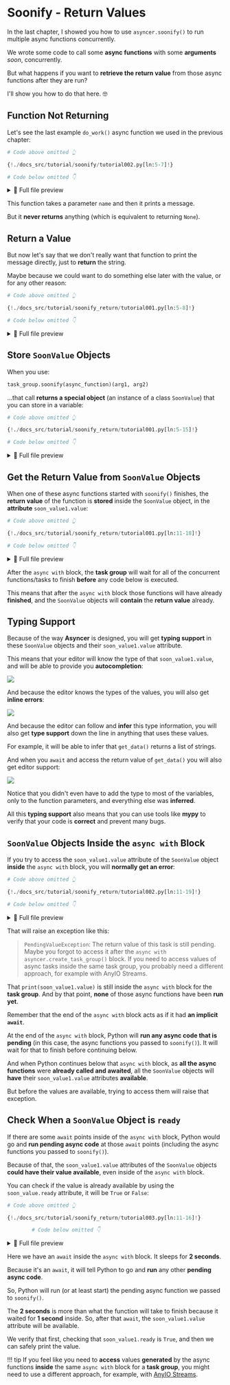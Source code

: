 # Soonify - Return Values

In the last chapter, I showed you how to use `asyncer.soonify()` to run multiple async functions concurrently.

We wrote some code to call some **async functions** with some **arguments** *soon*, concurrently.

But what happens if you want to **retrieve the return value** from those async functions after they are run?

I'll show you how to do that here. 🤓

## Function Not Returning

Let's see the last example `do_work()` async function we used in the previous chapter:

```Python hl_lines="3-5"
# Code above omitted 👆

{!./docs_src/tutorial/soonify/tutorial002.py[ln:5-7]!}

# Code below omitted 👇
```

<details>
<summary>👀 Full file preview</summary>

```Python
{!./docs_src/tutorial/soonify/tutorial002.py!}
```

</details>

This function takes a parameter `name` and then it prints a message.

But it **never returns** anything (which is equivalent to returning `None`).

## Return a Value

But now let's say that we don't really want that function to print the message directly, just to **return** the string.

Maybe because we could want to do something else later with the value, or for any other reason:

```Python hl_lines="5-6"
# Code above omitted 👆

{!./docs_src/tutorial/soonify_return/tutorial001.py[ln:5-8]!}

# Code below omitted 👇
```

<details>
<summary>👀 Full file preview</summary>

```Python
{!./docs_src/tutorial/soonify_return/tutorial001.py!}
```

</details>

## Store `SoonValue` Objects

When you use:

```python
task_group.soonify(async_function)(arg1, arg2)
```

...that call **returns a special object** (an instance of a class `SoonValue`) that you can store in a variable:

```Python hl_lines="11-13"
# Code above omitted 👆

{!./docs_src/tutorial/soonify_return/tutorial001.py[ln:5-15]!}

# Code below omitted 👇
```

<details>
<summary>👀 Full file preview</summary>

```Python
{!./docs_src/tutorial/soonify_return/tutorial001.py!}
```

</details>

## Get the Return Value from `SoonValue` Objects

When one of these async functions started with `soonify()` finishes, the **return value** of the function is **stored** inside the `SoonValue` object, in the **attribute** `soon_value1.value`:

```Python hl_lines="9"
# Code above omitted 👆

{!./docs_src/tutorial/soonify_return/tutorial001.py[ln:11-18]!}

# Code below omitted 👇
```

<details>
<summary>👀 Full file preview</summary>

```Python
{!./docs_src/tutorial/soonify_return/tutorial001.py!}
```

</details>

After the `async with` block, the **task group** will wait for all of the concurrent functions/tasks to finish **before** any code below is executed.

This means that after the `async with` block those functions will have already **finished**, and the `SoonValue` objects will **contain** the **return value** already.

## Typing Support

Because of the way **Asyncer** is designed, you will get **typing support** in these `SoonValue` objects and their `soon_value1.value` attribute.

This means that your editor will know the type of that `soon_value1.value`, and will be able to provide you **autocompletion**:

<img class="shadow" src="/img/tutorial/soonify-return/image01.png">

And because the editor knows the types of the values, you will also get **inline errors**:

<img class="shadow" src="/img/tutorial/soonify-return/image02.png">

And because the editor can follow and **infer** this type information, you will also get **type support** down the line in anything that uses these values.

For example, it will be able to infer that `get_data()` returns a list of strings.

And when you `await` and access the return value of `get_data()` you will also get editor support:

<img class="shadow" src="/img/tutorial/soonify-return/image03.png">

Notice that you didn't even have to add the type to most of the variables, only to the function parameters, and everything else was **inferred**.

All this **typing support** also means that you can use tools like **mypy** to verify that your code is **correct** and prevent many bugs.

## `SoonValue` Objects Inside the `async with` Block

If you try to access the `soon_value1.value` attribute of the `SoonValue` object **inside** the `async with` block, you will **normally get an error**:

```Python hl_lines="8"
# Code above omitted 👆

{!./docs_src/tutorial/soonify_return/tutorial002.py[ln:11-19]!}

# Code below omitted 👇
```

<details>
<summary>👀 Full file preview</summary>

```Python
{!./docs_src/tutorial/soonify_return/tutorial002.py!}
```

</details>

That will raise an exception like this:

> `PendingValueException`: The return value of this task is still pending.
Maybe you forgot to access it after the `async with asyncer.create_task_group()` block. If you need to access values of async tasks inside the same task group, you probably need a different approach, for example with AnyIO Streams.

That `print(soon_value1.value)` is still inside the `async with` block for the **task group**. And by that point, **none** of those async functions have been **run yet**.

Remember that the end of the `async with` block acts as if it had **an implicit `await`**.

At the end of the `async with` block, Python will **run any async code that is pending** (in this case, the async functions you passed to `soonify()`). It will wait for that to finish before continuing below.

And when Python continues below that `async with` block, as **all the async functions** were **already called and awaited**, all the `SoonValue` objects will **have** their `soon_value1.value` attributes **available**.

But before the values are available, trying to access them will raise that exception.

## Check When a `SoonValue` Object is `ready`

If there are some `await` points inside of the `async with` block, Python would go and **run pending async code** at those `await` points (including the async functions you passed to `soonify()`).

Because of that, the `soon_value1.value` attributes of the `SoonValue` objects **could have their value available**, even inside of the `async with` block.

You can check if the value is already available by using the `soon_value.ready` attribute, it will be `True` or `False`:

```Python hl_lines="6-8" linenums="1"
# Code above omitted 👆

{!./docs_src/tutorial/soonify_return/tutorial003.py[ln:11-16]!}

        # Code below omitted 👇
```

<details>
<summary>👀 Full file preview</summary>

```Python
{!./docs_src/tutorial/soonify_return/tutorial003.py!}
```

</details>

Here we have an `await` inside the `async with` block. It sleeps for **2 seconds**.

Because it's an `await`, it will tell Python to go and **run** any other **pending async code**.

So, Python will run (or at least start) the pending async function we passed to `soonify()`.

The **2 seconds** is more than what the function will take to finish because it waited for **1 second** inside. So, after that `await`, the `soon_value1.value` attribute will be available.

We verify that first, checking that `soon_value1.ready` is `True`, and then we can safely print the value.

!!! tip
    If you feel like you need to **access** values **generated** by the async functions **inside** the same `async with` block for a **task group**, you might need to use a different approach, for example, with <a href="https://anyio.readthedocs.io/en/stable/streams.html" class="external-link" target="_blank">AnyIO Streams</a>.
